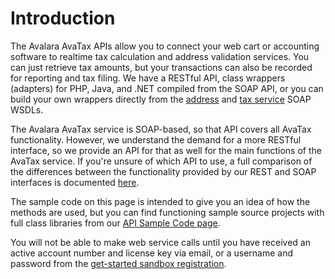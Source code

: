 # Introduction

The Avalara AvaTax APIs allow you to connect your web cart or accounting software to realtime tax calculation and address validation services. You can just retrieve tax amounts, but your transactions can also be recorded for reporting and tax filing. We have a RESTful API, class wrappers (adapters) for PHP, Java, and .NET compiled from the SOAP API, or you can build your own wrappers directly from the [address](https://development.avalara.net/address/addresssvc.wsdl) and [tax service](https://development.avalara.net/tax/taxsvc.wsdl) SOAP WSDLs.

The Avalara AvaTax service is SOAP-based, so that API covers all AvaTax functionality. However, we understand the demand for a more RESTful interface, so we provide an API for that as well for the main functions of the AvaTax service. If you're unsure of which API to use, a full comparison of the differences between the functionality provided by our REST and SOAP interfaces is documented [here](http://developer.avalara.com/api-docs/designing-your-integration/soap-or-rest).

The sample code on this page is intended to give you an idea of how the methods are used, but you can find functioning sample source projects with full class libraries from our <a href='http://github.com/avadev'>API Sample Code page</a>.

<aside> You will not be able to make web service calls until you have received an active account number and license key via email, or a username and password from the <a href='http://developer.avalara.com/getting-started'>get-started sandbox registration</a>. </aside>
